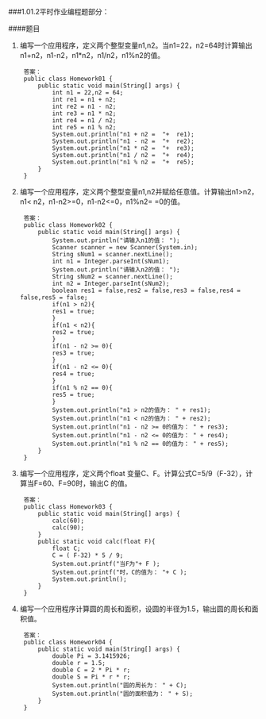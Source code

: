 ###1.01.2平时作业编程题部分：

####题目

1. 编写一个应用程序，定义两个整型变量n1,n2。当n1=22，n2=64时计算输出n1+n2，n1-n2，n1*n2，n1/n2，n1%n2的值。

        答案：
        public class Homework01 {
			public static void main(String[] args) {
        		int n1 = 22,n2 = 64;
        		int re1 = n1 + n2;
        		int re2 = n1 - n2;
        		int re3 = n1 * n2;
        		int re4 = n1 / n2;
        		int re5 = n1 % n2;
        		System.out.println("n1 + n2 =  "+  re1);
        		System.out.println("n1 - n2 =  "+  re2);
        		System.out.println("n1 * n2 =  "+  re3);
        		System.out.println("n1 / n2 =  "+  re4);
        		System.out.println("n1 % n2 =  "+  re5);
			}
		}

2. 编写一个应用程序，定义两个整型变量n1,n2并赋给任意值。计算输出n1>n2，n1< n2，n1-n2>=0，n1-n2<=0，n1%n2= =0的值。

		答案：
		public class Homework02 {
			public static void main(String[] args) {
				System.out.println("请输入n1的值： ");
				Scanner scanner = new Scanner(System.in);
				String sNum1 = scanner.nextLine();
				int n1 = Integer.parseInt(sNum1);
				System.out.println("请输入n2的值： ");
				String sNum2 = scanner.nextLine();
				int n2 = Integer.parseInt(sNum2);
				boolean res1 = false,res2 = false,res3 = false,res4 = false,res5 = false;
				if(n1 > n2){
				res1 = true;
				}
				if(n1 < n2){
				res2 = true;
				}
				if(n1 - n2 >= 0){
				res3 = true;
				}
				if(n1 - n2 <= 0){
				res4 = true;
				}
				if(n1 % n2 == 0){
				res5 = true;
				}
				System.out.println("n1 > n2的值为： " + res1);
				System.out.println("n1 < n2的值为： " + res2);
				System.out.println("n1 - n2 >= 0的值为： " + res3);
				System.out.println("n1 - n2 <= 0的值为： " + res4);
				System.out.println("n1 % n2 == 0的值为： " + res5);
			}
		}

3. 编写一个应用程序，定义两个float 变量C、F。计算公式C=5/9（F-32），计算当F=60、F=90时，输出C 的值。

        答案：
        public class Homework03 {
			public static void main(String[] args) {
				calc(60);
				calc(90);
			}
			public static void calc(float F){
				float C;
				C = ( F-32) * 5 / 9;
				System.out.printf("当F为"+ F );
				System.out.printf("时，C的值为： "+ C );
				System.out.println();
			}
		}

4. 编写一个应用程序计算圆的周长和面积，设圆的半径为1.5，输出圆的周长和面积值。

        答案：
        public class Homework04 {
			public static void main(String[] args) {
				double Pi = 3.1415926;
				double r = 1.5;
				double C = 2 * Pi * r;
				double S = Pi * r * r;
				System.out.println("圆的周长为： " + C);
				System.out.println("圆的面积值为： " + S);
			}
		}
